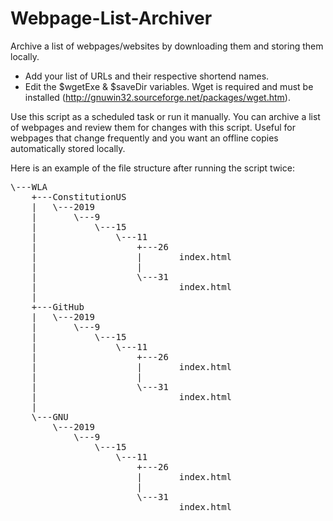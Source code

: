 # Webpage-List-Archiver
Archive a list of webpages/websites by downloading them and storing them locally.
* Add your list of URLs and their respective shortend names.
* Edit the $wgetExe & $saveDir variables.
Wget is required and must be installed (http://gnuwin32.sourceforge.net/packages/wget.htm).

Use this script as a scheduled task or run it manually. You can archive a list of webpages and review them for changes with this script. Useful for webpages that change frequently and you want an offline copies automatically stored locally.


Here is an example of the file structure after running the script twice:

<pre>\---WLA
    +---ConstitutionUS
    |   \---2019
    |       \---9
    |           \---15
    |               \---11
    |                   +---26
    |                   |       index.html
    |                   |       
    |                   \---31
    |                           index.html
    |                           
    +---GitHub
    |   \---2019
    |       \---9
    |           \---15
    |               \---11
    |                   +---26
    |                   |       index.html
    |                   |       
    |                   \---31
    |                           index.html
    |                           
    \---GNU
        \---2019
            \---9
                \---15
                    \---11
                        +---26
                        |       index.html
                        |       
                        \---31
                                index.html</pre>
                                
